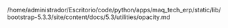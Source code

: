 /home/administrador/Escritorio/code/python/apps/maq_tech_erp/static/lib/bootstrap-5.3.3/site/content/docs/5.3/utilities/opacity.md